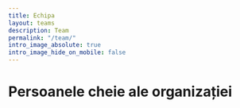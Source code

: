 ```yaml
---
title: Echipa
layout: teams
description: Team
permalink: "/team/"
intro_image_absolute: true
intro_image_hide_on_mobile: false
---
```


# Persoanele cheie ale organizației